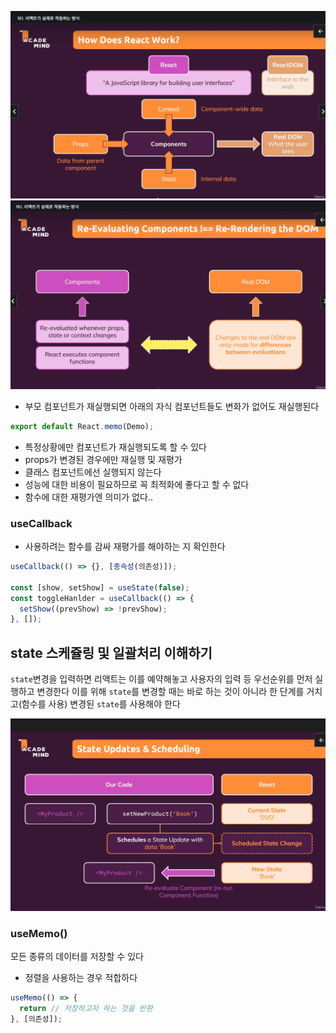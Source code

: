 ![Alt text](what-is-prop_context_state.png)
![Alt text](re-render.png)

- 부모 컴포넌트가 재실행되면 아래의 자식 컴포넌트들도 변화가 없어도
  재실행된다

```js
export default React.memo(Demo);
```

- 특정상황에만 컴포넌트가 재실행되도록 할 수 있다
- props가 변경된 경우에만 재실행 및 재평가
- 클래스 컴포넌트에선 실행되지 않는다
- 성능에 대한 비용이 필요하므로 꼭 최적화에 좋다고 할 수 없다
- 함수에 대한 재평가엔 의미가 없다..

### useCallback

- 사용하려는 함수를 감싸 재평가를 해야하는 지 확인한다

```js
useCallback(() => {}, [종속성(의존성)]);

const [show, setShow] = useState(false);
const toggleHanlder = useCallback(() => {
  setShow((prevShow) => !prevShow);
}, []);
```


## state 스케쥴링 및 일괄처리 이해하기
`state`변경을 입력하면 리액트는 이를 예약해놓고 사용자의 입력 등 우선순위를 먼저 실행하고
변경한다 이를 위해 `state`를 변경할 때는 바로 하는 것이 아니라
한 단계를 거치고(함수를 사용) 변경된 `state`를 사용해야 한다

![Alt text](state-update.png)


### useMemo()
모든 종류의 데이터를 저장할 수 있다
- 정렬을 사용하는 경우 적합하다
```js
useMemo(() => {
  return // 저장하고자 하는 것을 반환
}, [의존성]);
```